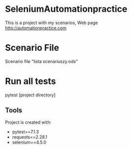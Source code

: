 # SeleniumAutomationpractice 
This is a project with my scenarios, Web page http://automationpractice.com

# Scenario File
Scenario file "lista scenariuszy.ods"

# Run all tests
pytest [project directory]

## **Tools**
Project is created with:
* pytest==7.1.3
* requests==2.28.1
* selenium==4.5.0

